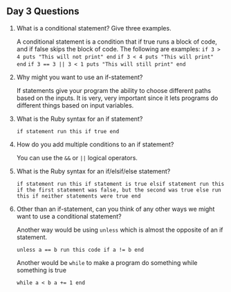 ## Day 3 Questions

1. What is a conditional statement? Give three examples.

   A conditional statement is a condition that if true runs a block of code, and if false
   skips the block of code. The following are examples:
   `if 3 > 4
      puts "This will not print"
    end`
   `if 3 < 4
      puts "This will print"
    end`
   `if 3 == 3 || 3 < 1
      puts "This will still print"
    end`

1. Why might you want to use an if-statement?

   If statements give your program the ability to choose different paths based
   on the inputs. It is very, very important since it lets programs do different
   things based on input variables.

1. What is the Ruby syntax for an if statement?

   `if statement
      run this if true
    end`

1. How do you add multiple conditions to an if statement?

   You can use the `&&` or `||` logical operators.

1. What is the Ruby syntax for an if/elsif/else statement?

   `if statement
      run this if statement is true
    elsif statement
      run this if the first statement was false, but the second was true
    else
      run this if neither statements were true
    end`

1. Other than an if-statement, can you think of any other ways we might want to use a conditional statement?

   Another way would be using `unless` which is almost the opposite of an if statement.

   `unless a == b
      run this code if a != b
    end`

    Another would be `while` to make a program do something while something is true

    `while a < b
      a += 1
    end`
